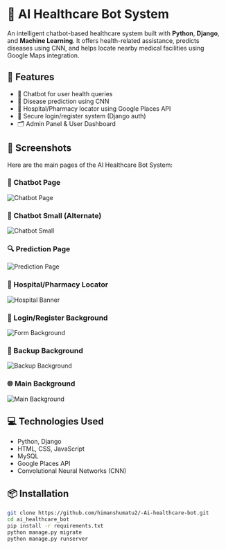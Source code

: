 # 🏥 AI Healthcare Bot System

An intelligent chatbot-based healthcare system built with **Python**, **Django**, and **Machine Learning**. It offers health-related assistance, predicts diseases using CNN, and helps locate nearby medical facilities using Google Maps integration.

## 🚀 Features
- 🤖 Chatbot for user health queries
- 🧠 Disease prediction using CNN
- 📍 Hospital/Pharmacy locator using Google Places API
- 🔐 Secure login/register system (Django auth)
- 🗂️ Admin Panel & User Dashboard

## 📸 Screenshots

Here are the main pages of the AI Healthcare Bot System:

### 🧠 Chatbot Page
![Chatbot Page](core/static/images/chatbot.jpg)

### 🧠 Chatbot Small (Alternate)
![Chatbot Small](core/static/images/chatbot-small.jpg)

### 🔍 Prediction Page
![Prediction Page](core/static/images/predict.jpg)

### 🏥 Hospital/Pharmacy Locator
![Hospital Banner](core/static/images/Hospital-banner.jpg)

### 🔐 Login/Register Background
![Form Background](core/static/images/form-bg.jpg)

### 🎨 Backup Background
![Backup Background](core/static/images/bg-backup.jpg)

### 🌐 Main Background
![Main Background](core/static/images/bg-main.jpg)


## 💻 Technologies Used
- Python, Django
- HTML, CSS, JavaScript
- MySQL
- Google Places API
- Convolutional Neural Networks (CNN)

## 📦 Installation
```bash
git clone https://github.com/himanshumatu2/-Ai-healthcare-bot.git
cd ai_healthcare_bot
pip install -r requirements.txt
python manage.py migrate
python manage.py runserver
